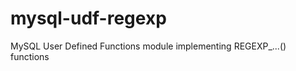 mysql-udf-regexp
================

MySQL User Defined Functions module implementing REGEXP_...() functions
